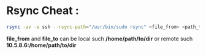 # Rsync Cheat :

```bash
rsync -av -e ssh --rsync-path="/usr/bin/sudo rsync" <file_from> <path_to>
```

**file_from** and **file_to** can be local such **/home/path/to/dir** or remote such **10.5.8.6:/home/path/to/dir**
